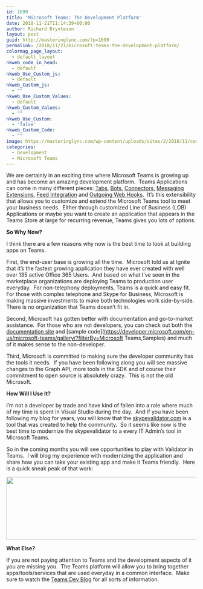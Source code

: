 ```yaml
---
id: 1699
title: 'Microsoft Teams: The Development Platform'
date: 2018-11-21T11:14:39+00:00
author: Richard Brynteson
layout: post
guid: http://masteringlync.com/?p=1699
permalink: /2018/11/21/microsoft-teams-the-development-platform/
colormag_page_layout:
  - default_layout
nkweb_code_in_head:
  - default
nkweb_Use_Custom_js:
  - default
nkweb_Custom_js:
  - ""
nkweb_Use_Custom_Values:
  - default
nkweb_Custom_Values:
  - ""
nkweb_Use_Custom:
  - 'false'
nkweb_Custom_Code:
  - ""
image: https://masteringlync.com/wp-content/uploads/sites/2/2018/11/code.jpg
categories:
  - Development
  - Microsoft Teams
---
```

We are certainly in an exciting time where Microsoft Teams is growing up and has become an amazing development platform.  Teams Applications can come in many different pieces: <a href="https://docs.microsoft.com/en-us/microsoftteams/platform/concepts/tabs/tabs-overview" target="_blank" rel="noopener">Tabs</a>, <a href="https://docs.microsoft.com/en-us/microsoftteams/platform/concepts/bots/bots-overview" target="_blank" rel="noopener">Bots</a>, <a href="https://docs.microsoft.com/en-us/microsoftteams/platform/concepts/connectors/connectors" target="_blank" rel="noopener">Connectors</a>, <a href="https://docs.microsoft.com/en-us/microsoftteams/platform/concepts/compose-extensions" target="_blank" rel="noopener">Messaging Extensions</a>, <a href="https://docs.microsoft.com/en-us/microsoftteams/platform/concepts/activity-feed" target="_blank" rel="noopener">Feed Integration</a> and <a href="https://docs.microsoft.com/en-us/microsoftteams/platform/concepts/outgoingwebhook" target="_blank" rel="noopener">Outgoing Web Hooks</a>.  It&#8217;s this extensibility that allows you to customize and extend the Microsoft Teams tool to meet your business needs.  Either through customized Line of Business (LOB) Applications or maybe you want to create an application that appears in the Teams Store at large for recurring revenue, Teams gives you lots of options.

**So Why Now?**

I think there are a few reasons why now is the best time to look at building apps on Teams.

First, the end-user base is growing all the time.  Microsoft told us at Ignite that it&#8217;s the fastest growing application they have ever created with well over 135 active Office 365 Users.  And based on what I&#8217;ve seen in the marketplace organizations are deploying Teams to production user everyday.  For non-telephony deployments, Teams is a quick and easy fit.  For those with complex telephone and Skype for Business, Microsoft is making massive investments to make both technologies work side-by-side.  There is no organization that Teams doesn&#8217;t fit in.

Second, Microsoft has gotten better with documentation and go-to-market assistance.  For those who are not developers, you can check out both the <a href="https://developer.microsoft.com/en-us/microsoft-teams/docs" target="_blank" rel="noopener">documentation site</a> and [sample code](https://developer.microsoft.com/en-us/microsoft-teams/gallery/?filterBy=Microsoft Teams,Samples) and much of it makes sense to the non-developer.

Third, Microsoft is committed to making sure the developer community has the tools it needs.  If you have been following along you will see massive changes to the Graph API, more tools in the SDK and of course their commitment to open source is absolutely crazy.  This is not the old Microsoft.

**How Will I Use It?**

I&#8217;m not a developer by trade and have kind of fallen into a role where much of my time is spent in Visual Studio during the day.  And if you have been following my blog for years, you will know that the <a href="https://skypevalidator.com" target="_blank" rel="noopener">skypevalidator.com</a> is a tool that was created to help the community.  So it seems like now is the best time to modernize the skypevalidator to a every IT Admin&#8217;s tool in Microsoft Teams.

So in the coming months you will see opportunities to play with Validator in Teams.  I will blog my experience with modernizing the application and share how you can take your existing app and make it Teams friendly.  Here is a quick sneak peak of that work:

<img class="alignnone wp-image-1701" src="https://i0.wp.com/masteringlync.com/wp-content/uploads/sites/2/2018/11/Annotation-2018-11-21-110734.png?resize=800%2C166&#038;ssl=1" alt="" width="800" height="166" srcset="https://i0.wp.com/masteringlync.com/wp-content/uploads/sites/2/2018/11/Annotation-2018-11-21-110734.png?w=1017&ssl=1 1017w, https://i0.wp.com/masteringlync.com/wp-content/uploads/sites/2/2018/11/Annotation-2018-11-21-110734.png?resize=300%2C62&ssl=1 300w, https://i0.wp.com/masteringlync.com/wp-content/uploads/sites/2/2018/11/Annotation-2018-11-21-110734.png?resize=768%2C159&ssl=1 768w" sizes="(max-width: 800px) 100vw, 800px" data-recalc-dims="1" /> 

**What Else?**

If you are not paying attention to Teams and the development aspects of it you are missing you.  The Teams platform will allow you to bring together apps/tools/services that are used everyday in a common interface.  Make sure to watch the <a href="https://developer.microsoft.com/en-us/microsoft-teams/blogs/" target="_blank" rel="noopener">Teams Dev Blog</a> for all sorts of information.

&nbsp;